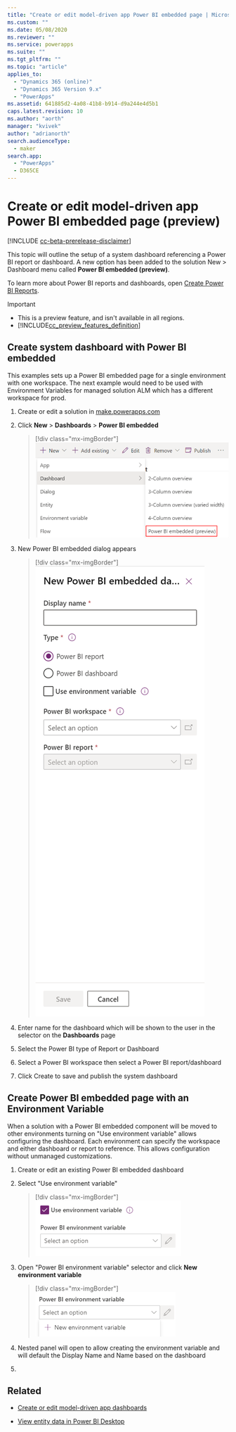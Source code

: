 ```yaml
---
title: "Create or edit model-driven app Power BI embedded page | MicrosoftDocs"
ms.custom: ""
ms.date: 05/08/2020
ms.reviewer: ""
ms.service: powerapps
ms.suite: ""
ms.tgt_pltfrm: ""
ms.topic: "article"
applies_to: 
  - "Dynamics 365 (online)"
  - "Dynamics 365 Version 9.x"
  - "PowerApps"
ms.assetid: 641885d2-4a08-41b8-b914-d9a244e4d5b1
caps.latest.revision: 10
ms.author: "aorth"
manager: "kvivek"
author: "adrianorth"
search.audienceType: 
  - maker
search.app: 
  - "PowerApps"
  - D365CE
---
```

# Create or edit model-driven app Power BI embedded page (preview)

[!INCLUDE [cc-beta-prerelease-disclaimer](../../includes/cc-beta-prerelease-disclaimer.md)]

This topic will outline the setup of a system dashboard referencing a Power BI report or dashboard.  A new option has been added to the solution New > Dashboard menu called **Power BI embedded (preview)**.

To learn more about Power BI reports and dashboards, open <a href="https://docs.microsoft.com/power-bi/create-reports/">Create Power BI Reports</a>. 

> [!IMPORTANT]
> - This is a preview feature, and isn't available in all regions.
> - [!INCLUDE[cc_preview_features_definition](../../includes/cc-preview-features-definition.md)]


## Create system dashboard with Power BI embedded

This examples sets up a Power BI embedded page for a single environment with one workspace.  The next example would need to be used with Environment Variables for managed solution ALM which has a different workspace for prod.

1. Create or edit a solution in <a href="https://make.powerapps.com">make.powerapps.com</a>

1. Click **New** > **Dashboards** > **Power BI embedded**

    > [!div class="mx-imgBorder"] 
    > ![New Dashboard Power BI embedded menu](media/new-dashboard-powerbi-embedded-preview.png "New Dashboard Power BI embedded menu")


1. New Power BI embedded dialog appears

    > [!div class="mx-imgBorder"] 
    > ![New Dashboard Power BI embedded panel](media/new-dashboard-powerbi-embedded-panel.png "New Dashboard Power BI embedded panel")

1. Enter name for the dashboard which will be shown to the user in the selector on the **Dashboards** page

1. Select the Power BI type of Report or Dashboard

1. Select a Power BI workspace then select a Power BI report/dashboard

1. Click Create to save and publish the system dashboard

<!-- Reference this section for "Use environment variable" Learn more link -->
## Create Power BI embedded page with an Environment Variable

When a solution with a Power BI embedded component will be moved to other environments turning on "Use environment variable" allows configuring the dashboard.  Each environment can specify the workspace and either dashboard or report to reference.  This allows configuration without unmanaged customizations.

1. Create or edit an existing Power BI embedded dashboard

1. Select "Use environment variable"

    > [!div class="mx-imgBorder"] 
    > ![Use environment variable](media/power-bi-embedded-use-environment-variable.png "Use environment variable")

1. Open "Power BI environment variable" selector and click **New environment variable**

    > [!div class="mx-imgBorder"] 
    > ![Select new environment variable](media/power-bi-embedded-new-environment-variable.png  "Select new environment variable")

1. Nested panel will open to allow creating the environment variable and will default the Display Name and Name based on the dashboard

1. 

## Related

* [Create or edit model-driven app dashboards](create-edit-dashboards.md)

* [View entity data in Power BI Desktop](../common-data-service/view-entity-data-power-bi.md)
